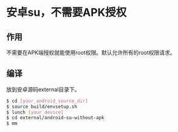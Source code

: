 # 安卓su，不需要APK授权

## 作用
不需要在APK端授权就能使用root权限。默认允许所有的root权限请求。

## 编译
放到安卓源码external目录下。

``` bash
$ cd [your_android_source_dir]
$ source build/envsetup.sh
$ lunch [your_device]
$ cd external/android-su-without-apk
$ mm
```